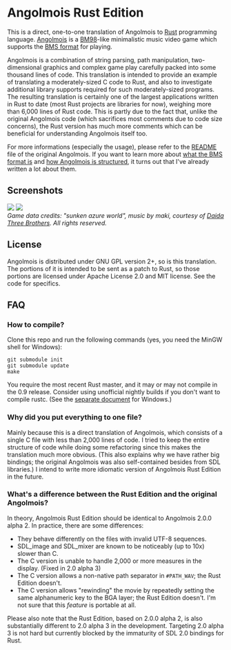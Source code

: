 # Angolmois Rust Edition

This is a direct, one-to-one translation of Angolmois to [Rust](http://www.rust-lang.org/) programming language. [Angolmois](http://mearie.org/projects/angolmois/) is a [BM98](http://bm98.yaneu.com/bm98/)-like minimalistic music video game which supports the [BMS format](http://en.wikipedia.org/wiki/Be-Music_Source) for playing.

Angolmois is a combination of string parsing, path manipulation, two-dimensional graphics and complex game play carefully packed into some thousand lines of code. This translation is intended to provide an example of translating a moderately-sized C code to Rust, and also to investigate additional library supports required for such moderately-sized programs. The resulting translation is certainly one of the largest applications written in Rust to date (most Rust projects are libraries for now), weighing more than 6,000 lines of Rust code. This is partly due to the fact that, unlike the original Angolmois code (which sacrifices most comments due to code size concerns), the Rust version has much more comments which can be beneficial for understanding Angolmois itself too.

For more informations (especially the usage), please refer to the [README](https://github.com/lifthrasiir/angolmois/) file of the original Angolmois. If you want to learn more about [what the BMS format is](https://github.com/lifthrasiir/angolmois/blob/master/README.md#appendix-what-is-bms) and [how Angolmois is structured](https://github.com/lifthrasiir/angolmois/blob/master/INTERNALS.md), it turns out that I've already written a lot about them.

## Screenshots

![](../b106fef2c19cd093ea84de75bbd5f7b3e2aa84d9/img/angolmois1.jpg?raw=true) 
![](../b106fef2c19cd093ea84de75bbd5f7b3e2aa84d9/img/angolmois2.jpg?raw=true)  
*Game data credits: "sunken azure world", music by maki, courtesy of [Daida Three Brothers](http://daida.tv/). All rights reserved.*

## License

Angolmois is distributed under GNU GPL version 2+, so is this translation. The portions of it is intended to be sent as a patch to Rust, so those portions are licensed under Apache License 2.0 and MIT license. See the code for specifics.

## FAQ

### How to compile?

Clone this repo and run the following commands (yes, you need the MinGW shell for Windows):

    git submodule init
    git submodule update
    make

You require the most recent Rust master, and it may or may not compile in the 0.9 release. Consider using unofficial nightly builds if you don't want to compile rustc. (See the [separate document](https://github.com/mozilla/rust/wiki/Doc-how-to-install-an-unofficial-nightly-for-Windows) for Windows.)

### Why did you put everything to one file?

Mainly because this is a direct translation of Angolmois, which consists of a single C file with less than 2,000 lines of code. I tried to keep the entire structure of code while doing some refactoring since this makes the translation much more obvious. (This also explains why we have rather big bindings; the original Angolmois was also self-contained besides from SDL libraries.) I intend to write more idiomatic version of Angolmois Rust Edition in the future.

### What's a difference between the Rust Edition and the original Angolmois?

In theory, Angolmois Rust Edition should be identical to Angolmois 2.0.0 alpha 2. In practice, there are some differences:

- They behave differently on the files with invalid UTF-8 sequences.
- SDL\_image and SDL\_mixer are known to be noticeably (up to 10x) slower than C.
- The C version is unable to handle 2,000 or more measures in the display. (Fixed in 2.0 alpha 3)
- The C version allows a non-native path separator in `#PATH_WAV`; the Rust Edition doesn't.
- The C version allows "rewinding" the movie by repeatedly setting the same alphanumeric key to the BGA layer; the Rust Edition doesn't. I'm not sure that this *feature* is portable at all.

Please also note that the Rust Edition, based on 2.0.0 alpha 2, is also substantially different to 2.0 alpha 3 in the development. Targeting 2.0 alpha 3 is not hard but currently blocked by the immaturity of SDL 2.0 bindings for Rust.

